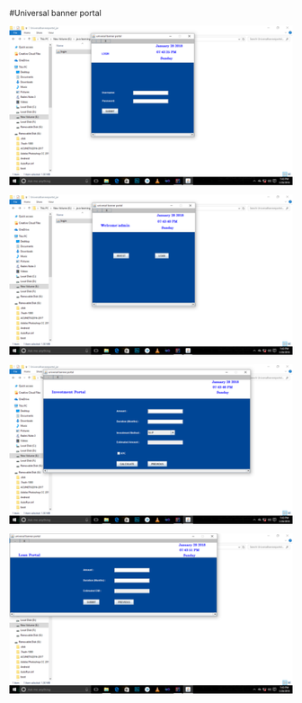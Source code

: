 #Universal banner portal

![alt text](https://github.com/ayushbansal323/Projects/blob/master/universal%20banner%20portal/Universalbannerportal_jar/Screenshot%20(6).png "Login page")

![alt text](https://github.com/ayushbansal323/Projects/blob/master/universal%20banner%20portal/Universalbannerportal_jar/Screenshot%20(7).png "Menu")

![alt text](https://github.com/ayushbansal323/Projects/blob/master/universal%20banner%20portal/Universalbannerportal_jar/Screenshot%20(8).png "Investment page")

![alt text](https://github.com/ayushbansal323/Projects/blob/master/universal%20banner%20portal/Universalbannerportal_jar/Screenshot%20(9).png "Loan page")
